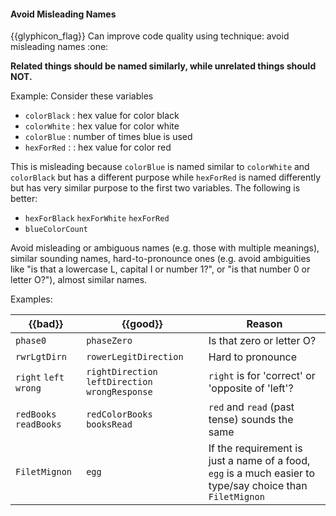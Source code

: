 <div id="title">

#### Avoid Misleading Names

</div>
<span id="outcomes">{{glyphicon_flag}} Can improve code quality using technique: avoid misleading names  :one:</span>

<div id="body">

**Related things should be named similarly, while unrelated things should NOT.**

<tip-box>

Example: Consider these variables 
* `colorBlack` : hex value for color black
* `colorWhite` : hex value for color white
* `colorBlue` : number of times blue is used
* `hexForRed` : : hex value for color red

This is misleading because `colorBlue` is named similar to `colorWhite` and `colorBlack` but has a different purpose while `hexForRed` is named differently but has very similar purpose to the first two variables. The following is better: 
* `hexForBlack` `hexForWhite` `hexForRed` 
* `blueColorCount`

</tip-box>

Avoid misleading or ambiguous names (e.g. those with multiple meanings), similar sounding names, hard-to-pronounce ones (e.g. avoid ambiguities like "is that a lowercase L, capital I or number 1?", or "is that number 0 or letter O?"), almost similar names.

<tip-box>

Examples:

| {{bad}}        | {{good}}        |  Reason      |
| --------------- | --------------- |  --------------- |
|`phase0`  |`phaseZero`  |  Is that zero or letter O? |
|`rwrLgtDirn`  |`rowerLegitDirection`  |  Hard to pronounce |
|`right` `left` `wrong`  |`rightDirection` `leftDirection` `wrongResponse`  |  `right` is for 'correct' or 'opposite of 'left'? |
|`redBooks` `readBooks`  |`redColorBooks` `booksRead` |  `red` and `read` (past tense) sounds the same |
|`FiletMignon`  |`egg` |  If the requirement is just a name of a food, `egg` is a much easier to type/say choice than `FiletMignon` |

</tip-box>


</div>

<div id="extras">
</div>